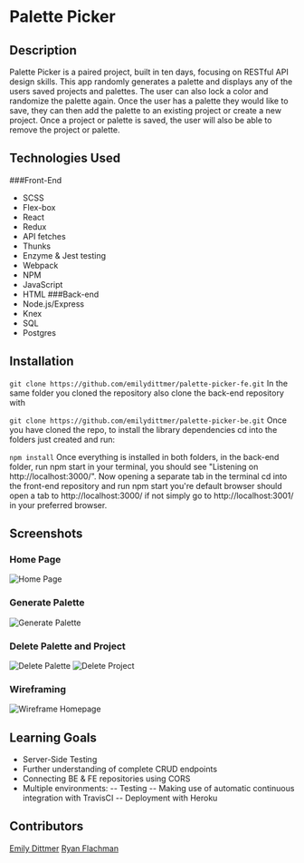 # Palette Picker

## Description

Palette Picker is a paired project, built in ten days, focusing on RESTful API design skills. This app randomly generates a palette and displays any of the users saved projects and palettes. The user can also lock a color and randomize the palette again. Once the user has a palette they would like to save, they can then add the palette to an existing project or create a new project. Once a project or palette is saved, the user will also be able to remove the project or palette. 

## Technologies Used
###Front-End
- SCSS
- Flex-box
- React
- Redux
- API fetches
- Thunks
- Enzyme & Jest testing
- Webpack
- NPM
- JavaScript
- HTML
###Back-end
- Node.js/Express
- Knex
- SQL
- Postgres

## Installation

```git clone https://github.com/emilydittmer/palette-picker-fe.git```
In the same folder you cloned the repository also clone the back-end repository with

```git clone https://github.com/emilydittmer/palette-picker-be.git```
Once you have cloned the repo, to install the library dependencies cd into the folders just created and run:

```npm install```
Once everything is installed in both folders, in the back-end folder, run npm start in your terminal, you should see "Listening on http://localhost:3000/". Now opening a separate tab in the terminal cd into the front-end repository and run npm start you're default browser should open a tab to http://localhost:3000/ if not simply go to http://localhost:3001/ in your preferred browser.


## Screenshots
### Home Page
![Home Page](https://github.com/emilydittmer/palette-picker-fe/blob/master/src/demo/homepage.png)
### Generate Palette
![Generate Palette](https://github.com/emilydittmer/palette-picker-fe/blob/master/src/demo/generate-palette.gif)
### Delete Palette and Project
![Delete Palette](https://github.com/emilydittmer/palette-picker-fe/blob/master/src/demo/delete-palette.gif)
![Delete Project](https://github.com/emilydittmer/palette-picker-fe/blob/master/src/demo/delete-project.gif)
### Wireframing
![Wireframe Homepage](https://github.com/emilydittmer/palette-picker-fe/blob/master/src/demo/Wireframing.png)

## Learning Goals
- Server-Side Testing
- Further understanding of complete CRUD endpoints
- Connecting BE & FE repositories using CORS
- Multiple environments:
-- Testing
-- Making use of automatic continuous integration with TravisCI
-- Deployment with Heroku

## Contributors
[Emily Dittmer](https://github.com/emilydittmer)
[Ryan Flachman](https://github.com/flachman03)